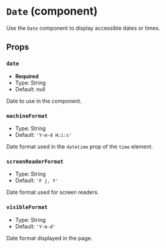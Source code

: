 `Date` (component)
==================

Use the `Date` component to display accessible dates or times.



Props
-----

### `date`

- **Required**
- Type: String
- Default: null

Date to use in the component.

### `machineFormat`

- Type: String
- Default: `'Y-m-d H:i:s'`

Date format used in the `datetime` prop of the `time` element.

### `screenReaderFormat`

- Type: String
- Default: `'F j, Y'`

Date format used for screen readers.

### `visibleFormat`

- Type: String
- Default: `'Y-m-d'`

Date format displayed in the page.

